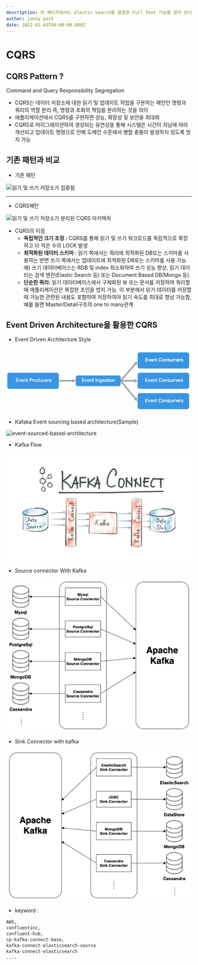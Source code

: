 ```yaml
---
description: 본 페이지에서는 elastic search를 활용한 Full Text 기능을 알아 본다.
author: jonny park
date: 2022-01-03T00:00:00.000Z
---
```


# CQRS

## CQRS Pattern ?

Command and Query Responsibility Segregation

* CQRS는 데이터 저장소에 대한 읽기 및 업데이트 작업을 구분하는 패턴인 명령과 쿼리의 역할 분리 즉, 명령과 조회의 책임을 분리하는 것을 의미
* 애플리케이션에서 CQRS를 구현하면 성능, 확장성 및 보안을 최대화
* CQRS로 마이그레이션하여 생성되는 유연성을 통해 시스템은 시간이 지남에 따라 개선되고 업데이트 명령으로 인해 도메인 수준에서 병합 충돌이 발생하지 않도록 방지 가능

## 기존 패턴과 비교

* 기존 패턴

![읽기 및 쓰기 저장소가 집중됨](https://docs.microsoft.com/ko-kr/azure/architecture/patterns/\_images/command-and-query-responsibility-segregation-cqrs-tradition-crud.png)

***

* CQRS패턴

![읽기 및 쓰기 저장소가 분리된 CQRS 아키텍처](https://docs.microsoft.com/ko-kr/azure/architecture/patterns/\_images/command-and-query-responsibility-segregation-cqrs-separate-stores.png)

* CQRS의 이점
  * **독립적인 크기 조정 :** CQRS를 통해 읽기 및 쓰기 워크로드를 독립적으로 확장하고 더 적은 수의 LOCK 발생
  * **최적화된 데이터 스키마 :** 읽기 쪽에서는 쿼리에 최적화된 DB또는 스키마를 사용하는 반면 쓰기 쪽에서는 업데이트에 최적화된 DB또는 스키마를 사용 가능.예) 쓰기 데이터베이스는 RDB 및 index 최소화하여 쓰기 성능 향상, 읽기 데이터는 검색 엔진(Elastic Search 등) 또는 Document Based DB(Mongo 등).
  * **단순한 쿼리:** 읽기 데이터베이스에서 구체화된 뷰 또는 문서를 저장하여 쿼리할 때 애플리케이션은 복잡한 조인을 방지 가능. 이 부분에서 읽기 데이터를 저장할때 가능한 관련된 내용도 포함하여 저장하여야 읽기 속도를 최대로 향상 가능함, 예를 들면 Master/Detail구조의 one to many관계

## Event Driven Architecture을 활용한 CQRS

* Event Driven Architecture Style

![](event-driven.png)

* Kafaka Event sourcing based architecture(Sample)

![event-sourced-based-architecture](https://cdn.confluent.io/wp-content/uploads/2016/09/Event-sourced-based-architecture.jpeg)

* Kafka Flow

![](cdc-flow.png)

* Source connector With Kafka

![](cdc-source-connector.png)

* Sink Connector with kafka&#x20;

![](cdc-sink-connector.png)

* keyword :

```
AWS,
confluentinc,
confluent-hub, 
cp-kafka-connect-base, 
kafka-connect-elasticsearch-source
kafka-connect-elasticsearch
....
```
